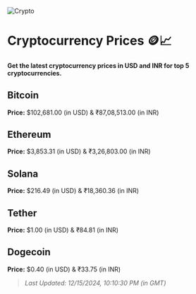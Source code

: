 
![Crypto](https://www.techguide.com.au/wp-content/uploads/2020/11/crypto3.jpeg)

# Cryptocurrency Prices 🪙📈

#### Get the latest cryptocurrency prices in USD and INR for top 5 cryptocurrencies.

## Bitcoin

**Price:** $102,681.00 (in USD) & ₹87,08,513.00 (in INR)

## Ethereum

**Price:** $3,853.31 (in USD) & ₹3,26,803.00 (in INR)

## Solana

**Price:** $216.49 (in USD) & ₹18,360.36 (in INR)

## Tether

**Price:** $1.00 (in USD) & ₹84.81 (in INR)

## Dogecoin

**Price:** $0.40 (in USD) & ₹33.75 (in INR)

> _Last Updated: 12/15/2024, 10:10:30 PM (in GMT)_
